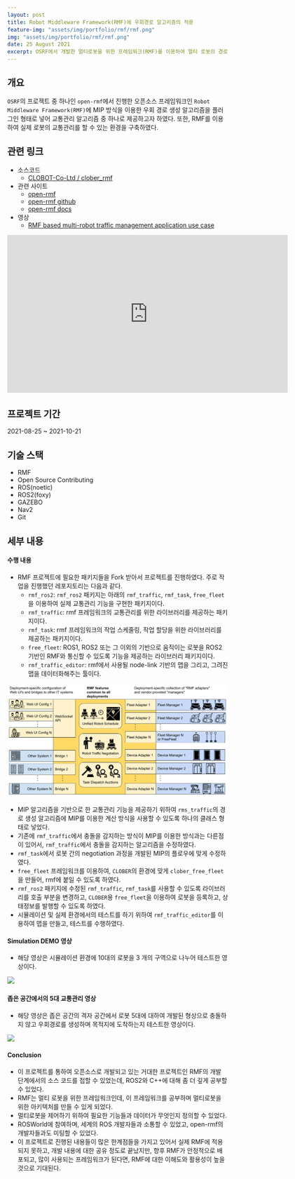 ```yaml
---
layout: post
title: Robot Middleware Framework(RMF)에 우회경로 알고리즘의 적용
feature-img: "assets/img/portfolio/rmf/rmf.png"
img: "assets/img/portfolio/rmf/rmf.png"
date: 25 August 2021
excerpt: OSRF에서 개발한 멀티로봇을 위한 프레임워크(RMF)를 이용하여 멀티 로봇의 경로 생성 방법으로 기존에 연구한 MIP 방식을 적용한 사례를 2021 ROSWorld에서 공개하였다.
---
```


## 개요

`OSRF`의 프로젝트 중 하나인 `open-rmf`에서 진행한 오픈소스 프레임워크인 `Robot Middleware Framework(RMF)`에 MIP 방식을 이용한 우회 경로 생성 알고리즘을 플러그인 형태로 넣어 교통관리 알고리즘 중 하나로 제공하고자 하였다. 또한, RMF를 이용하여 실제 로봇의 교통관리를 할 수 있는 환경을 구축하였다.

## 관련 링크

* 소스코드
    - [CLOBOT-Co-Ltd / clober_rmf](https://github.com/CLOBOT-Co-Ltd/clober_rmf)
* 관련 사이트
    - [open-rmf](https://www.open-rmf.org/)
    - [open-rmf github](https://github.com/open-rmf)
    - [open-rmf docs](https://osrf.github.io/ros2multirobotbook/intro.html)
* 영상
    - [RMF based multi-robot traffic management application use case](https://vimeo.com/649654300)
    
<iframe src="https://player.vimeo.com/video/649654300?h=698c1da5a6" width="640" height="360" frameborder="0" allow="autoplay; fullscreen; picture-in-picture" allowfullscreen></iframe>

## 프로젝트 기간

2021-08-25 ~ 2021-10-21

## 기술 스택

- RMF
- Open Source Contributing
- ROS(noetic)
- ROS2(foxy)
- GAZEBO
- Nav2
- Git

## 세부 내용

#### 수행 내용

* RMF 프로젝트에 필요한 패키지들을 Fork 받아서 프로젝트를 진행하였다. 주로 작업을 진행했던 레포지토리는 다음과 같다.
    * `rmf_ros2`: `rmf_ros2` 패키지는 아래의 `rmf_traffic`, `rmf_task`, `free_fleet`을 이용하여 실제 교통관리 기능을 구현한 패키지이다.
    * `rmf_traffic`: rmf 프레임워크의 교통관리를 위한 라이브러리를 제공하는 패키지이다.
    * `rmf_task`: rmf 프레임워크의 작업 스케줄링, 작업 할당을 위한 라이브러리를 제공하는 패키지이다.
    * `free_fleet`: ROS1, ROS2 또는 그 이외의 기반으로 움직이는 로봇을 ROS2 기반인 RMF와 통신할 수 있도록 기능을 제공하는 라이브러리 패키지이다.
    * `rmf_traffic_editor`: rmf에서 사용될 node-link 기반의 맵을 그리고, 그려진 맵을 데이터화해주는 툴이다.

<img src="/assets/img/portfolio/rmf/rmf_architecture.png">

* MIP 알고리즘을 기반으로 한 교통관리 기능을 제공하기 위하여 `rms_traffic`의 경로 생성 알고리즘에 MIP를 이용한 계산 방식을 사용할 수 있도록 하나의 클래스 형태로 넣었다.
* 기존에 `rmf_traffic`에서 충돌을 감지하는 방식이 MIP를 이용한 방식과는 다른점이 있어서, `rmf_traffic`에서 충돌을 감지하는 알고리즘을 수정하였다.
* `rmf_task`에서 로봇 간의 negotiation 과정을 개발된 MIP의 플로우에 맞게 수정하였다.
* `free_fleet` 프레임워크를 이용하여, `CLOBER`의 환경에 맞게 `clober_free_fleet`을 만들어, rmf에 붙일 수 있도록 하였다.
* `rmf_ros2` 패키지에 수정된 `rmf_traffic`, `rmf_task`를 사용할 수 있도록 라이브러리를 호출 부분을 변경하고, `CLOBER`용 `free_fleet`을 이용하여 로봇을 등록하고, 상태정보를 발행할 수 있도록 하였다.
* 시뮬레이션 및 실제 환경에서의 테스트를 하기 위하여 `rmf_traffic_editor`를 이용하여 맵을 만들고, 테스트를 수행하였다.

#### Simulation DEMO 영상

* 해당 영상은 시뮬레이션 환경에 10대의 로봇을 3 개의 구역으로 나누어 테스트한 영상이다.

<img src="/assets/img/portfolio/rmf/office_10_robots.gif">

#### 좁은 공간에서의 5대 교통관리 영상

* 해당 영상은 좁은 공간의 격자 공간에서 로봇 5대에 대하여 개발된 형상으로 충돌하지 않고 우회경로를 생성하며 목적지에 도착하는지 테스트한 영상이다.

<img src="/assets/img/portfolio/rmf/multi_clober.gif">

#### Conclusion

* 이 프로젝트를 통하여 오픈소스로 개발되고 있는 거대한 프로젝트인 RMF의 개발 단계에서의 소스 코드를 접할 수 있었는데, ROS2와 C++에 대해 좀 더 깊게 공부할 수 있었다.
* RMF는 멀티 로봇을 위한 프레임워크인데, 이 프레임워크를 공부하며 멀티로봇을 위한 아키텍처를 만들 수 있게 되었다.
* 멀티로봇을 제어하기 위하여 필요한 기능들과 데이터가 무엇인지 정의할 수 있었다.
* ROSWorld에 참여하며, 세계의 ROS 개발자들과 소통할 수 있었고, open-rmf의 개발자들과도 미팅할 수 있었다.
* 이 프로젝트로 진행된 내용들이 많은 한계점들을 가지고 있어서 실제 RMF에 적용되지 못하고, 개발 내용에 대한 공유 정도로 끝났지만, 향후 RMF가 안정적으로 배포되고, 많이 사용되는 프레임워크가 된다면, RMF에 대한 이해도와 활용성이 높을 것으로 기대된다.